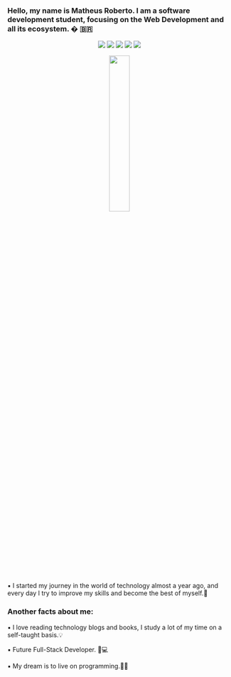 ### Hello, my name is Matheus Roberto. I am a software development student, focusing on the Web Development and all its ecosystem.  �  🇧🇷

<p align="center">
<img src="https://img.shields.io/badge/%20%20%20-javascript-black?style=for-the-badge&logo=javascript"/>
<img src="https://img.shields.io/badge/%20%20%20-typescript-9cf?style=for-the-badge&logo=typescript" />
<img src="https://img.shields.io/badge/%20%20%20-csharp-purple?style=for-the-badge&logo=csharp" />
<img src="https://img.shields.io/badge/-dotnet-blueviolet?style=for-the-badge&logo=dotnet" />
<img src="https://img.shields.io/badge/-sqlserver-gray?style=for-the-badge&logo=microsoftsqlserver" />
</p>
<p align="center">
<img src="https://user-images.githubusercontent.com/68331373/243102059-79749ba5-d886-49e2-8ddc-72e130433b2c.gif" width="30%" />
</p>

▪️ I started my journey in the world of technology almost a year ago,
and every day I try to improve my skills and become the best of myself.👣

### Another facts about me:
▪️ I love reading technology blogs and books, I study a lot of my time on a self-taught basis.💡

▪️  Future Full-Stack Developer. 🔄💻   

▪️ My dream is to live on programming.💸🤵
